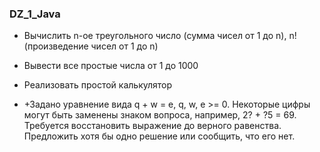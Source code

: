 ###  DZ_1_Java

 - Вычислить n-ое треугольного число (сумма чисел от 1 до n), n! (произведение чисел от 1 до n)

- Вывести все простые числа от 1 до 1000

- Реализовать простой калькулятор

-  +Задано уравнение вида q + w = e, q, w, e >= 0. Некоторые цифры могут быть заменены знаком вопроса, например, 2? + ?5 = 69. Требуется восстановить выражение до верного равенства. Предложить хотя бы одно решение или сообщить, что его нет.
 
